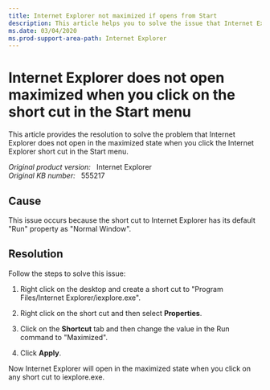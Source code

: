 ```yaml
---
title: Internet Explorer not maximized if opens from Start
description: This article helps you to solve the issue that Internet Explorer cannot be opened in maximized state when you try to start it by clicking the short cut in the Start menu.
ms.date: 03/04/2020
ms.prod-support-area-path: Internet Explorer
---
```

# Internet Explorer does not open maximized when you click on the short cut in the Start menu

This article provides the resolution to solve the problem that Internet Explorer does not open in the maximized state when you click the Internet Explorer short cut in the Start menu.

_Original product version:_ &nbsp; Internet Explorer  
_Original KB number:_ &nbsp; 555217

## Cause

This issue occurs because the short cut to Internet Explorer has its default "Run" property as "Normal Window".

## Resolution

Follow the steps to solve this issue:

1. Right click on the desktop and create a short cut to "Program Files/Internet Explorer/iexplore.exe".

2. Right click on the short cut and then select **Properties**.

3. Click on the **Shortcut** tab and then change the value in the Run command to "Maximized".

4. Click **Apply**.

Now Internet Explorer will open in the maximized state when you click on any short cut to iexplore.exe.
